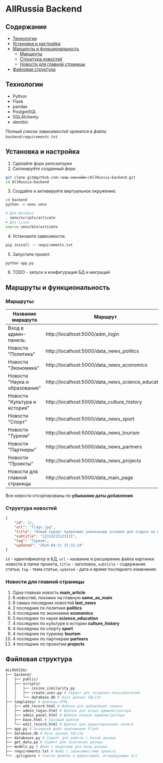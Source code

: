 # AllRussia Backend
## Содержание
- [Технологии](#технологии)
- [Установка и настройка](#установка-и-настройка)
- [Маршруты и функциональность](#маршруты-и-функциональность)
    - [Маршруты](#маршруты)
    - [Структура новостей](#структура-новостей)
    - [Новости для главной страницы](#новости-для-главной-страницы)
- [Файловая структура](#файловая-структура)

## Технологии
- Python
- Flask
- pandas
- PostgreSQL
- SQLAlchemy
- alembic


*Полный список зависимостей хранится в файле `backend/requirements.txt`.*

## Установка и настройка
1. Сделайте форк репозитория
2. Склонируйте созданный форк:
```bash
git clone git@github.com:<ваш-никнейм>/AllRussia-backend.git
cd AllRussia-backend
```
3. Cоздайте и активируйте виртуальное окружение:
```bash
cd backend
python -m venv venv

# Для Windows
. venv/scripts/activate
# Для Linux
source venv/bin/activate 
```
4. Установите зависимости:
```bash
pip install -r requirements.txt
```
5. Запустите проект:
```bash
python app.py
```
6. TODO - запуск и конфигурация БД и миграций

## Маршруты и функциональность
### Маршруты:
| Название маршрута | Маршрут |
|------------|------------|
| Вход в админ-панель: |http://localhost:5000/adm_login |
| Новости "Политика" | http://localhost:5000/data_news_politics |
| Новости "Экономика" | http://localhost:5000/data_news_economics |
| Новости "Наука и образование" | http://localhost:5000/data_news_science_education |
| Новости "Культура и история" | http://localhost:5000/data_culture_history |
| Новости "Спорт" | http://localhost:5000/data_news_sport |
| Новости "Туризм" | http://localhost:5000/data_news_tourism |
| Новости "Партнеры" | http://localhost:5000/data_news_partners |
| Новости "Проекты" | http://localhost:5000/data_news_projects |
| Новости для главной страницы | http://localhost:5000/data_main_page |

Все новости отсортированы по **убыванию даты добавления**.

### Структура новостей
```json
{
    "id": 12,
    "url": "flags.jpg",
    "title": "Новый курорт предложил уникальные условия для отдыха на море",
    "subtitle": "12313213123131",
    "tag": "Туризм",
    "updated": "2024-04-11 15:32:34"
}
```
`id` - идентификатор в БД, `url` - название и расширение файла картинки новости в папке проекта, `title` - заголовок, `subtitle` - содержание статьи, `tag` - тема статьи, `updated` - дата и время последнего изменения.

### Новости для главной страницы
1. Одна главная новость **main_article**
2. 6 новостей, похожих на главную **same_as_main**
3. 6 самых последних новостей **last_news**
4. 2 последние по политике **politics**
5. 4 последние по экономике **economics**
6. 5 последних по науке **science_education**
7. 4 последних по культуре и истории **culture_history**
8. 4 последних по спорту **sport**
9. 4 последних по туризму **tourism**
10. 4 последних по партнерам **partners**
11. 4 последних по проектам **projects**


## Файловая структура
```bash
ALLRUSSIA/
├── backend/
│   ├── public/
│   ├── scripts/ 
│   │   ├── cosine_similarity.py
│   │   ├── create_user.py # Скрипт для создания пользователей
│   │   └── database.db # База данных SQLite
├── templates/ # Шаблоны HTML
│   ├── add_record.html # Шаблон для добавления записи
│   ├── admin_login.html # Шаблон для входа администратора
│   ├── admin_panel.html # Шаблон панели администратора
│   ├── base.html # Базовый шаблон
│   └── edit_record.html # Шаблон для редактирования записи
├── app.py # Основной файл приложения Flask
├── database.db # База данных SQLite
├── databases.py # Скрипт для работы с базой данных
├── get_data.py # Скрипт для получения данных
├── models.py # Файл с моделями для базы данных
├── requirements.txt # Файл с зависимостями проекта
└── .gitignore # Список файлов и директорий, игнорируемых Git
```